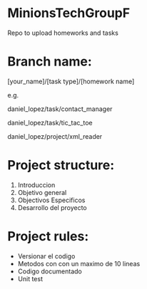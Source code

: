 # MinionsTechGroupF
Repo to upload homeworks and tasks

Branch name:
============

[your_name]/[task type]/[homework name]

e.g.

daniel_lopez/task/contact_manager

daniel_lopez/task/tic_tac_toe

daniel_lopez/project/xml_reader

Project structure:
==================
1. Introduccion
2. Objetivo general
3. Objectivos Especificos
4. Desarrollo del proyecto

Project rules:
==============
- Versionar el codigo
- Metodos con con un maximo de 10 lineas
- Codigo documentado
- Unit test
